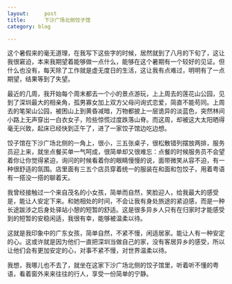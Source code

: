 ```yaml
---
layout:     post
title:      下沙广场北侧饺子馆
category: blog

---
```


这个暑假来的毫无道理，在我写下这些字的时候，居然就到了八月的下旬了，这让我很窘迫，本来我期望着能够做一点什么，能够在这个暑期有一个较好的见证。但什么也没有，每天除了工作就是虚无度日的生活，这让我有点难过，明明有了一点期望，结果等到了失望。

最近的几周，我开始每个周末都去一个小的景点游玩，上上周去的莲花山公园，见到了深圳最大的相亲角，孤男寡女加上双方父母问询式恋爱，简直不能苟同。上周去的笔架山公园，被困山上到黄昏减暗，万物都披上一层诡异的淡蓝色，突然林间小路上无声穿出一白衣女子，险些惊慌过度跌落山脊。而这周，却被这大太阳晒得毫无兴致，起床已经快到正午了，进了一家饺子馆边吃边想。

饺子馆在下沙广场北侧的一角上，很小，三五张桌子，很松散错列摆放两排，服务员迎上来，就坐点餐买单一气呵成，很简单却又很难忘：点餐的时候服务员不会望着你让你觉得紧迫，询问的时候看着你的眼睛慢慢的说，面带微笑从容不迫，有一种很舒适的氛围。店里面有三五个店员穿着统一的服装在和面和包饺子，用着粤语有一搭没一搭的聊着天。

我曾经接触过一个来自茂名的小女孩，简单而自然，笑脸迎人，给我最大的感受是，能让人安定下来。和她相处的时间，不会让我有身处旅途的紧迫感，而是一种长途跋涉之后身处驿站小憩的短暂的舒适。这是很多异乡人只有在归家时才能感受到的短暂的安稳闲适，我很有幸，能够被温柔以待。

这就是我印象中的广东女孩，简单自然，不紧不慢，闲适居家。能让人有一种安定的心。这或许就是因为他们一直把深圳当做自己的家，没有客居异乡的感受，所以让他们会有更加安定的心，对事不紧不慢，对世界温柔以待。

我想，我哪儿也不去了，就坐在这家下沙广场北侧的饺子馆里，听着听不懂的粤语，看着窗外来来往往的行人，享受一份简单的宁静。
















